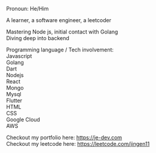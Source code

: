 Pronoun: He/Him

A learner, a software engineer, a leetcoder

Mastering Node js, initial contact with Golang<br>
Diving deep into backend

Programming language / Tech involvement:<br>
Javascript<br>
Golang<br>
Dart<br>
Nodejs<br>
React<br>
Mongo<br>
Mysql<br>
Flutter<br>
HTML<br>
CSS<br>
Google Cloud<br>
AWS<br>

Checkout my portfolio here: https://je-dev.com<br>
Checkout my leetcode here: https://leetcode.com/jingen11
